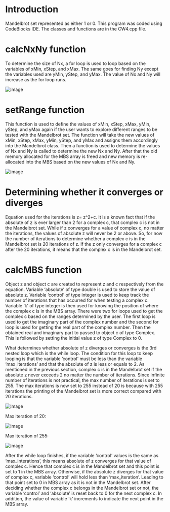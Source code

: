 # Introduction
Mandelbrot set represented as either 1 or 0. This program was coded using CodeBlocks IDE. The classes and functions are in the CW4.cpp file.

# calcNxNy function

To determine the size of Nx, a for loop is used to loop based on the variables of xMin, xStep, and xMax. The same goes for finding Ny except the variables used are yMin, yStep, and yMax. The value of Nx and Ny will increase as the for loop runs.

![image](https://github.com/Arfan0612/Binary-Mandelbrot-/assets/94776851/fb5e5798-4402-483c-82fd-d4167738d29c)

# setRange function

This function is used to define the values of xMin, xStep, xMax, yMin, yStep, and yMax again if the user wants to explore different ranges to be tested with the Mandelbrot set. The function will take the new values of xMin, xStep, xMax, yMin, yStep, and yMax and assigns them accordingly into the Mandelbrot class. Then a function is used to determine the values of Nx and Ny is called to determine the new Nx and Ny. After that the old memory allocated for the MBS array is freed and new memory is re-allocated into the MBS based on the new values of Nx and Ny. 

![image](https://github.com/Arfan0612/Binary-Mandelbrot-/assets/94776851/e888e280-3399-4306-b969-eec47ced4fe6)

# Determining whether it converges or diverges

Equation used for the iterations is z= z^2+c. It is a known fact that if the absolute of z is ever larger than 2 for a complex c, that complex c is not in the Mandelbrot set. 
While if z converges for a value of complex c, no matter the iterations, the values of absolute z will never be 2 or above. So, for now the number of iterations to determine whether a complex c is in the Mandelbrot set is 20 iterations of z. If the z only converges for a complex c after the 20 iterations, it means that the complex c is in the Mandelbrot set.

# calcMBS function

Object z and object c are created to represent z and c respectively from the equation. Variable ‘absolute’ of type double is used to store the value of absolute z. Variable ‘control’ of type integer is used to keep track the number of iterations that has occurred for when testing a complex c. Variable ‘k’ of type integer is then used for knowing the position of where the complex c is in the MBS array. There were two for loops used to get the complex c based on the ranges determined by the user. The first loop is used to get the imaginary part of the complex number and the second for loop is used for getting the real part of the complex number. Then the obtained real and imaginary part to passed to object c of type Complex. This is followed by setting the initial value z of type Complex to 0.

What determines whether absolute of z diverges or converges is the 3rd nested loop which is the while loop. The condition for this loop to keep looping is that the variable ‘control’ must be less than the variable ‘max_iterations’ and that the absolute of z is less or equals to 2. As mentioned in the previous section, complex c is in the Mandelbrot set if the absolute z never exceeds 2 no matter the number of iterations. Since infinite number of iterations is not practical, the max number of iterations is set to 255. The max iterations is now set to 255 instead of 20 is because with 255 iterations the printing of the Mandelbrot set is more correct compared with 20 iterations.

![image](https://github.com/Arfan0612/Binary-Mandelbrot-/assets/94776851/7396afac-98ed-488a-8444-bf8af5ff6015)

Max iteration of 20:

![image](https://github.com/Arfan0612/Binary-Mandelbrot-/assets/94776851/b693188f-9e3b-4583-ab6f-17b09b1691de)

Max iteration of 255:

![image](https://github.com/Arfan0612/Binary-Mandelbrot-/assets/94776851/fcabfc7f-9f97-4cb2-9384-5ffd7fe5a011)

After the while loop finishes, if the variable ‘control’ values is the same as ‘max_interations’, this means absolute of z converges for that value of complex c. Hence that complex c is in the Mandelbrot set and this point is set to 1 in the MBS array. Otherwise, if the absolute z diverges for that value of complex c, variable ‘control’ will hold less than ‘max_iteration’. Leading to that point set to 0 in MBS array as it is not in the Mandelbrot set. After deciding whether the complex c belongs in the Mandelbrot set or not, the variable ‘control’ and ‘absolute’ is reset back to 0 for the next complex c. In addition, the value of variable ‘k’ increments to indicate the next point in the MBS array. 



